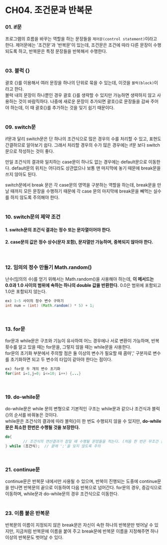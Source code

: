 CH04. 조건문과 반복문
=============
### 01. if문
프로그램의 흐름을 바꾸는 역할을 하는 문장들을 `제어문(control statement)`이라고 한다. 제어문에는 '조건문'과 '반복문'이 있는데, 조건문은 조건에 따라 다른 문장이 수행되도록 하고, 반복문은 특정 문장들을 반복해서 수행한다.   
<br>

### 03. 블럭 {}
괄호 {}를 이용해서 여러 문장을 하나의 단위로 묶을 수 있는데, 이것을 `블럭(block)`이라고 한다.  
블럭 내의 문장이 하나뿐인 경우 괄호 {}를 생략할 수 있지만 가능하면 생략하지 않고 사용하는 것이 바람직하다. 나중에 새로운 문장이 추가되면 괄호{}로 문장들을 감싸 주어야 하는데, 이 때 괄호{}를 추가하는 것을 잊기 쉽기 때문이다.  
<br>

### 09. switch문
if문과 달리 switch문은 단 하나의 조건식으로 많은 경우의 수를 처리할 수 있고, 표현도 간결하므로 알아보기 쉽다.
그래서 처리할 경우의 수가 많은 경우에는 if문 보다 switch문으로 작성하는 것이 좋다.  

만일 조건식의 결과와 일치하는 case문이 하나도 없는 경우에는 default문으로 이동한다. default문의 위치는 어디라도 상관없으나 보통 맨 마지막에 놓기 때문에 break문을 쓰지 않아도 된다.  

switch문에서 break 문은 각 case문의 영역을 구분하는 역할을 하는데, break문을 만날 때까지 모든 문장을 수행하기 때문에 각 case 문의 마지막에 break문을 빼먹는 실수를 하지 않도록 주의해야 한다.  
<br>

### 10. switch문의 제약 조건
#### 1. switch문의 조건식 결과는 정수 또는 문자열이어야 한다.  
#### 2. case문의 값은 정수 상수(문자 포함), 문자열만 가능하며, 중복되지 않아야 한다.  
<br>

### 12. 임의의 정수 만들기 Math.random()
난수(임의의 수)를 얻기 위해서는 Math.random()을 사용해야 하는데, __이 메서드는 0.0과 1.0 사이의 범위에 속하는 하나의 double 값을 반환한다.__ 0.0은 범위에 포함되고 1.0은 포함되지 않는다.  
```java
ex) 1~5 사이의 정수 변수 구하기
int num = (int) (Math.random() * 5) + 1;
```
<br>

### 13. for문
for문과 while문은 구조와 기능이 유사하여 어느 경우에나 서로 변환이 가능하며, 반복 횟수를 알고 있을 때는 for문을, 그렇지 않을 때는 while문을 사용한다.  
for문의 초기화 부분에서 주의할 점은 둘 이상의 변수가 필요할 때 콤마',' 구분자로 변수를 초기화하면 되고 두 변수의 타입이 같아야 한다는 점이다.  
```java
ex) for문 두 개의 변수 초기화
for(int i=1,j=0; i<=10; i++) {...}
```
<br>

### 19. do-while문
do-while문은 while 문의 변형으로 기본적인 구조는 while문과 같으나 조건식과 블럭{}의 순서를 바꿔놓은 것이다.  
while문은 조건식의 결과에 따라 블럭{}이 한 번도 수행되지 않을 수 있지만, __do-while문은 최소한 한번은 수행될 것을 보장한다.__  
```java
do{
        // 조건식의 연산결과가 참일 때 수행될 문장들을 적는다. (처음 한 번은 무조건 실행)
} while (조건식);  // 끝에 ';'을 잊지 않도록 주의
```
<br>

### 21. continue문
continue문은 반복문 내에서만 사용될 수 있으며, 반복이 진행되는 도중에 continue문을 만나면 반복문의 끝으로 이동하여 다음 반복으로 넘어간다. for문의 경우, 증감식으로 이동하며, while문과 do-while문의 경우 조건식으로 이동한다.  
<br>

### 23. 이름 붙은 반복문
반복문의 이름이 지정되지 않은 break문은 자신이 속한 하나의 반복문만 벗어날 수 있지만, 지금처럼 반복문에 이름을 붙여 주고 break문에 반복문 이름을 지정해주면 하나 이상의 반복문도 벗어날 수 있다.  
